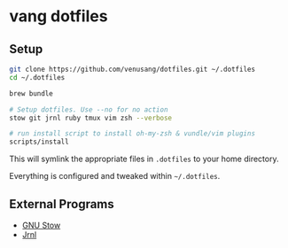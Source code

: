 # vang dotfiles

## Setup

```sh
git clone https://github.com/venusang/dotfiles.git ~/.dotfiles
cd ~/.dotfiles

brew bundle

# Setup dotfiles. Use --no for no action
stow git jrnl ruby tmux vim zsh --verbose

# run install script to install oh-my-zsh & vundle/vim plugins
scripts/install
```

This will symlink the appropriate files in `.dotfiles` to your home
directory.

Everything is configured and tweaked within `~/.dotfiles`.

## External Programs

* [GNU Stow](https://www.gnu.org/software/stow/)
* [Jrnl](https://maebert.github.io/jrnl/)
